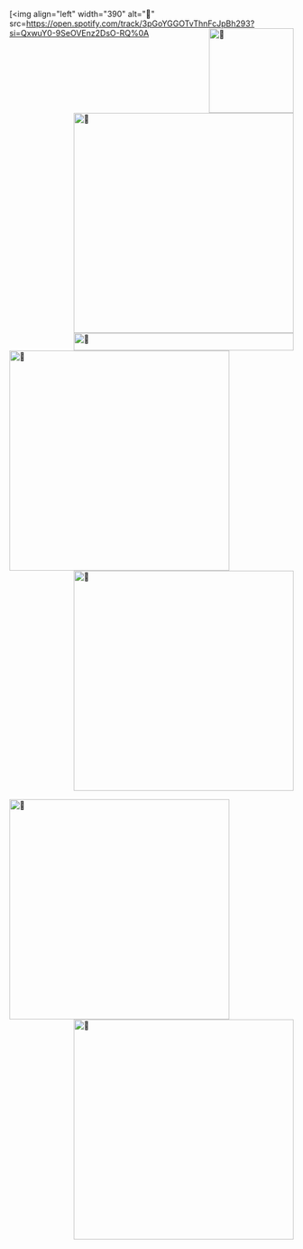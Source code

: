 [<img align="left" width="390" alt="🦑" src=https://open.spotify.com/track/3pGoYGGOTvThnFcJpBh293?si=QxwuY0-9SeOVEnz2DsO-RQ%0A
[<img align="right" width="150" alt="🦑" src="https://count.getloli.com/get/@:danterkive?theme=rule34">](https://www.youtube.com/watch?v=PqXPW0oBKgg)
[<img align="right" width="390" alt="🦑" src="https://https://github.com/danterkive/3c6eaedf50273adfb7a510822672f570/raw/medias.svg?p">](#)
[<img align="right" width="390" height="31" alt="🦑" src="https://gist.https://github.com/danterkive/raw/placeholder.svg">](#)

[<img align="left" width="390" alt="🦑" src="https://https://github.com/danterkive">](https://github.com/danterkive)
[<img align="right" width="390" alt="🦑" src="https://gist.githubusercontent.com/lowlighter/3c6eaedf50273adfb7a510822672f570/raw/achievements.svg">](#)

[<img width="100%" height="1" alt="🦑" src="https://gist.githubusercontent.com/lowlighter/3c6eaedf50273adfb7a510822672f570/raw/placeholder.svg">](#)

[<img align="left" width="390" alt="🦑" src="https://gist.githubusercontent.com/lowlighter/3c6eaedf50273adfb7a510822672f570/raw/splatoon.svg">](#)
[<img align="right" width="390" alt="🦑" src="https://user-images.githubusercontent.com/22963968/190084456-0e077445-abae-4355-8061-5f0830a48d6e.png">](#)

[<img width="100%" height="1" alt="🦑" src="https://gist.githubusercontent.com/lowlighter/3c6eaedf50273adfb7a510822672f570/raw/placeholder.svg">](#)

<!-- Until that day: https://user-images.githubusercontent.com/22963968/159836902-a7553777-f1e2-49ed-90fc-9721322b3f44.png -->
<!-- The betrayer: https://user-images.githubusercontent.com/22963968/155458995-e4c24fff-d667-48cd-a1ce-1f66cd233a14.png -->
<!-- The world ender: https://user-images.githubusercontent.com/22963968/130322172-4e4996cd-eb3d-4013-9fc2-47e573413310.png -->
<!-- Farewell Miura: https://user-images.githubusercontent.com/22963968/119890439-1ff29f00-bf38-11eb-8515-d0a9c3c8a6b6.png -->
<!-- First steps with JavaScript: https://user-images.githubusercontent.com/22963968/114021347-e3c48b80-9870-11eb-8bc8-998bf39b4d0d.png -->
